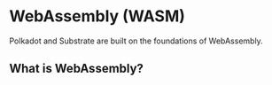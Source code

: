 # WebAssembly (WASM)

Polkadot and Substrate are built on the foundations of WebAssembly.

## What is WebAssembly?


